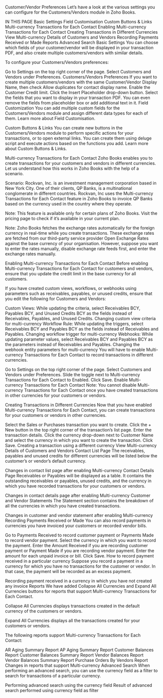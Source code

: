 Customer/Vendor Preferences
Let’s have a look at the various settings you can configure for the Customers/Vendors module in Zoho Books.

IN THIS PAGE
Basic Settings
Field Customisation
Custom Buttons & Links
Multi-currency Transactions for Each Contact
Enabling Multi-currency Transactions for Each Contact
Creating Transactions in Different Currencies
View Multi-currency Details of Customers and Vendors
Recording Payments Received or Made
Reports
Advanced Search
Basic Settings
You can choose which fields of your customer/vendor will be displayed in your transaction PDF, and also create multiple customers/vendors with similar details.

To configure your Customers/Vendors preferences:

Go to Settings on the top right corner of the page.
Select Customers and Vendors under Preferences.
Customers/Vendors Preferences
If you want to create multiple customers/vendors with the same Customer/Vendor Display Name, then check Allow duplicates for contact display name.
Enable the Customer Credit limit.
Click the Insert Placeholder drop-down button.
Select the fields that you want to display in your transaction PDF.
You can even remove the fields from placeholder box or add additional text in it.
Field Customization
You can add multiple custom fields for the Customers/Vendors module and assign different data types for each of them. Learn more about Field Customisation.

Custom Buttons & Links
You can create new buttons in the Customers/Vendors module to perform specific actions for your transactions, or to open external links. You can create them using deluge script and execute actions based on the functions you add. Learn more about Custom Buttons & Links.

Multi-currency Transactions for Each Contact
Zoho Books enables you to create transactions for your customers and vendors in different currencies. Let us understand how this works in Zoho Books with the help of a scenario.

Scenario: Rockvan, Inc. is an investment management corporation based in New York City. One of their clients, QP Banks, is a multinational conglomerate in different countries. Rockvan, Inc uses the Multi-currency Transactions for Each Contact feature in Zoho Books to invoice QP Banks based on the currency used in the country where they operate.

Note: This feature is available only for certain plans of Zoho Books. Visit the pricing page to check if it’s available in your current plan.

Note: Zoho Books fetches the exchange rates automatically for the foreign currency in real-time while you create transactions. These exchange rates are fetched from our third-party service provider Open Exchange Rates against the base currency of your organisation. However, suppose you want to enter the rates manually, disable exchange rate feeds first, and enter the exchange rates manually.

Enabling Multi-currency Transactions for Each Contact
Before enabling Multi-currency Transactions for Each Contact for customers and vendors, ensure that you update the credit limit in the base currency for all customers.

If you have created custom views, workflows, or webhooks using parameters such as receivables, payables, or unused credits, ensure that you edit the following for Customers and Vendors:

Custom Views: While updating the criteria, select Receivables BCY, Payables BCY, and Unused Credits BCY as the fields instead of Receivables, Payables, and Unused Credits.
Changing custom view criteria for multi-currency
Workflow Rule: While updating the triggers, select Receivables BCY and Payables BCY as the fields instead of Receivables and Payables.
Changing workflow trigger for multi-currency
Webhooks: While updating parameter values, select Receivables BCY and Payables BCY as the parameters instead of Receivables and Payables.
Changing the webhook entity parameters for multi-currency
You will have to enable Multi-currency Transactions for Each Contact to record transactions in different currencies.

Go to Settings on the top right corner of the page.
Select Customers and Vendors under Preferences.
Slide the toggle next to Multi-currency Transactions for Each Contact to Enabled.
Click Save.
Enable Multi-currency Transactions for Each Contact
Note: You cannot disable Multi-currency Transactions for Each Contact once you have created transactions in other currencies for your customers or vendors.

Creating Transactions in Different Currencies
Now that you have enabled Multi-currency Transactions for Each Contact, you can create transactions for your customers or vendors in other currencies.

Select the Sales or Purchases transaction you want to create.
Click the + New button in the top right corner of the transaction’s list page.
Enter the transaction details.
Click the currency drop-down next to Customer Name and select the currency in which you want to create the transaction.
Click Save.
Creating a transaction using a different currency
View Multi-currency Details of Customers and Vendors
Contact List Page
The receivables, payables and unused credits for different currencies will be listed below the customer’s or vendor’s default currency.

Changes in contact list page after enabling Multi-currency
Contact Details Page
Receivables or Payables will be displayed as a table. It contains the outstanding receivables or payables, unused credits, and the currency in which you have recorded transactions for your customers or vendors.

Changes in contact details page after enabling Multi-currency
Customer and Vendor Statements
The Statement section contains the breakdown of all the currencies in which you have created transactions.

Changes in customer and vendor statement after enabling Multi-currency
Recording Payments Received or Made
You can also record payments in currencies you have invoiced your customers or recorded vendor bills.

Go to Payments Received to record customer payment or Payments Made to record vendor payment.
Select the currency in which you want to record the payment.
Enter the Amount Received if you are recording customer payment or Payment Made if you are recording vendor payment.
Enter the amount for each unpaid invoice or bill.
Click Save.
How to record payment received in a particular currency
Suppose you record a payment in a currency for which you have no transactions for the customer or vendor. In that case, the payment will be recorded as an excess payment.

Recording payment received in a currency in which you have not created any invoice
Reports
We have added Collapse All Currencies and Expand All Currencies buttons for reports that support Multi-currency Transactions for Each Contact.

Collapse All Currencies displays transactions created in the default currency of the customers or vendors.

Expand All Currencies displays all the transactions created for your customers or vendors.

The following reports support Multi-currency Transactions for Each Contact:

AR Aging Summary Report
AP Aging Summary Report
Customer Balances Report
Customer Balances Summary Report
Vendor Balances Report
Vendor Balances Summary Report
Purchase Orders By Vendors Report
Changes in reports that support Multi-currency
Advanced Search
When performing an advanced search, you can use the currency field as a filter to search for transactions of a particular currency.

Performing advanced search using the currency field Result of advanced search performed using currency field as filter
